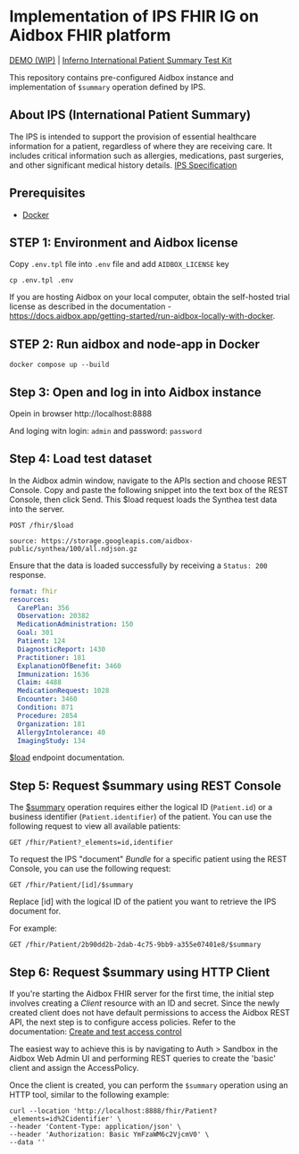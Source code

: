 # Implementation of IPS FHIR IG on Aidbox FHIR platform

[DEMO (WIP)](https://aidbox.app) | [Inferno International Patient Summary Test Kit](https://inferno-qa.healthit.gov/suites/ips/Zb7EriZknW)

This repository contains pre-configured Aidbox instance and implementation of `$summary` operation defined by IPS.

## About IPS (International Patient Summary)

The IPS is intended to support the provision of essential healthcare information for a patient, regardless of where they are receiving care. It includes critical information such as allergies, medications, past surgeries, and other significant medical history details. [IPS Specification](https://build.fhir.org/ig/HL7/fhir-ips/index.html)

## Prerequisites

- [Docker](https://www.docker.com/)

## STEP 1: Environment and Aidbox license

Copy `.env.tpl` file into `.env` file and add `AIDBOX_LICENSE` key

```shell
cp .env.tpl .env
```

If you are hosting Aidbox on your local computer, obtain the self-hosted trial license as described in the documentation - https://docs.aidbox.app/getting-started/run-aidbox-locally-with-docker.

## STEP 2: Run aidbox and node-app in Docker

```shell
docker compose up --build
```

## Step 3: Open and log in into Aidbox instance

Opein in browser http://localhost:8888

And loging witn login: `admin` and password: `password`

## Step 4: Load test dataset

In the Aidbox admin window, navigate to the APIs section and choose REST Console.
Copy and paste the following snippet into the text box of the REST Console, then click Send.
This $load request loads the Synthea test data into the server.

```
POST /fhir/$load

source: https://storage.googleapis.com/aidbox-public/synthea/100/all.ndjson.gz
```

Ensure that the data is loaded successfully by receiving a `Status: 200` response.

```yaml
format: fhir
resources:
  CarePlan: 356
  Observation: 20382
  MedicationAdministration: 150
  Goal: 301
  Patient: 124
  DiagnosticReport: 1430
  Practitioner: 181
  ExplanationOfBenefit: 3460
  Immunization: 1636
  Claim: 4488
  MedicationRequest: 1028
  Encounter: 3460
  Condition: 871
  Procedure: 2854
  Organization: 181
  AllergyIntolerance: 40
  ImagingStudy: 134
```

[$load](https://docs.aidbox.app/api-1/bulk-api-1/usdload) endpoint documentation.

## Step 5: Request $summary using REST Console

The [$summary](https://build.fhir.org/ig/HL7/fhir-ips/OperationDefinition-summary.html) operation requires either the logical ID (`Patient.id`) or a business identifier (`Patient.identifier`) of the patient.
You can use the following request to view all available patients:

```
GET /fhir/Patient?_elements=id,identifier
```

To request the IPS "document" _Bundle_ for a specific patient using the REST Console, you can use the following request:

```
GET /fhir/Patient/[id]/$summary
```

Replace [id] with the logical ID of the patient you want to retrieve the IPS document for.

For example:

```
GET /fhir/Patient/2b90dd2b-2dab-4c75-9bb9-a355e07401e8/$summary
```

## Step 6: Request $summary using HTTP Client

If you're starting the Aidbox FHIR server for the first time, the initial step involves creating a _Client_ resource with an ID and secret.
Since the newly created client does not have default permissions to access the Aidbox REST API, the next step is to configure access policies.
Refer to the documentation: [Create and test access control](https://docs.aidbox.app/modules-1/security-and-access-control/auth/basic-auth)

The easiest way to achieve this is by navigating to Auth > Sandbox in the Aidbox Web Admin UI and performing REST queries to create the 'basic' client and assign the AccessPolicy.

Once the client is created, you can perform the `$summary` operation using an HTTP tool, similar to the following example:

```
curl --location 'http://localhost:8888/fhir/Patient?_elements=id%2Cidentifier' \
--header 'Content-Type: application/json' \
--header 'Authorization: Basic YmFzaWM6c2VjcmV0' \
--data ''
```
